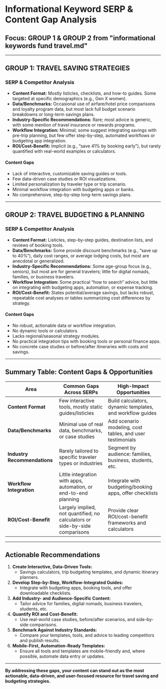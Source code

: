 # Informational Keyword SERP & Content Gap Analysis

## Focus: GROUP 1 & GROUP 2 from "informational keywords fund travel.md"

---

## GROUP 1: TRAVEL SAVING STRATEGIES

### SERP & Competitor Analysis
- **Content Format:** Mostly listicles, checklists, and how-to guides. Some targeted at specific demographics (e.g., Gen X women).
- **Data/Benchmarks:** Occasional use of airfare/hotel price comparisons and loyalty program data, but most lack full budget scenario breakdowns or long-term savings plans.
- **Industry-Specific Recommendations:** Rare; most advice is generic, with some mention of travel insurance or rewards programs.
- **Workflow Integration:** Minimal; some suggest integrating savings with pre-trip planning, but few offer step-by-step, automated workflows or budgeting app integration.
- **ROI/Cost-Benefit:** Implicit (e.g., “save 41% by booking early”), but rarely quantified with real-world examples or calculators.

#### Content Gaps
- Lack of interactive, customizable saving guides or tools.
- Few data-driven case studies or ROI visualizations.
- Limited personalization by traveler type or trip scenario.
- Minimal workflow integration with budgeting apps or banks.
- No comprehensive, step-by-step long-term savings plans.

---

## GROUP 2: TRAVEL BUDGETING & PLANNING

### SERP & Competitor Analysis
- **Content Format:** Listicles, step-by-step guides, destination lists, and reviews of booking tools.
- **Data/Benchmarks:** Some provide discount benchmarks (e.g., “save up to 40%”), daily cost ranges, or average lodging costs, but most are anecdotal or generalized.
- **Industry-Specific Recommendations:** Some age-group focus (e.g., seniors), but most are for general travelers; little for digital nomads, families, or business travelers.
- **Workflow Integration:** Some practical “how to search” advice, but little on integrating with budgeting apps, automation, or expense tracking.
- **ROI/Cost-Benefit:** States potential/average savings, but lacks robust, repeatable cost analyses or tables summarizing cost differences by strategy.

#### Content Gaps
- No robust, actionable data or workflow integration.
- No dynamic tools or calculators.
- Lacks regional/seasonal strategy modules.
- No practical integration tips with booking tools or personal finance apps.
- No concrete case studies or before/after itineraries with costs and savings.

---

## Summary Table: Content Gaps & Opportunities

| Area                        | Common Gaps Across SERPs                                                                 | High-Impact Opportunities                                  |
|-----------------------------|-----------------------------------------------------------------------------------------|------------------------------------------------------------|
| **Content Format**          | Few interactive tools, mostly static guides/listicles                                   | Build calculators, dynamic templates, and workflow guides  |
| **Data/Benchmarks**         | Minimal use of real data, benchmarks, or case studies                                  | Add scenario modeling, cost tables, and user testimonials  |
| **Industry Recommendations**| Rarely tailored to specific traveler types or industries                               | Segment by audience: families, business, students, etc.    |
| **Workflow Integration**    | Little integration with apps, automation, or end-to-end planning                       | Integrate with budgeting/booking apps, offer checklists    |
| **ROI/Cost-Benefit**        | Largely implied, not quantified; no calculators or side-by-side comparisons             | Provide clear ROI/cost-benefit frameworks and calculators  |

---

## Actionable Recommendations

1. **Create Interactive, Data-Driven Tools:**  
   - Savings calculators, trip budgeting templates, and dynamic itinerary planners.
2. **Develop Step-by-Step, Workflow-Integrated Guides:**  
   - Integrate with budgeting apps, booking tools, and offer downloadable checklists.
3. **Add Industry- and Audience-Specific Content:**  
   - Tailor advice for families, digital nomads, business travelers, students, etc.
4. **Quantify ROI and Cost-Benefit:**  
   - Use real-world case studies, before/after scenarios, and side-by-side comparisons.
5. **Benchmark Against Industry Standards:**  
   - Compare your templates, tools, and advice to leading competitors and publish results.
6. **Mobile-First, Automation-Ready Templates:**  
   - Ensure all tools and templates are mobile-friendly and, where possible, automate data entry or updates.

---

**By addressing these gaps, your content can stand out as the most actionable, data-driven, and user-focused resource for travel saving and budgeting strategies.** 
